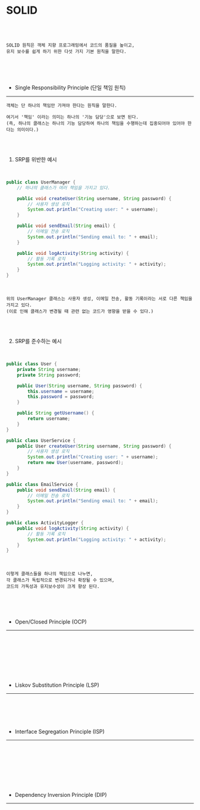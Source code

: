 # SOLID

<br /><br />

```
SOLID 원칙은 객체 지향 프로그래밍에서 코드의 품질을 높이고,
유지 보수를 쉽게 하기 위한 다섯 가지 기본 원칙을 말한다.
```

<br /><br /><br />

* Single Responsibility Principle (단일 책임 원칙)
---

```
객체는 단 하나의 책임만 가져야 한다는 원칙을 말한다.

여기서 '책임' 이라는 의미는 하나의 '기능 담당'으로 보면 된다.
(즉, 하나의 클래스는 하나의 기능 담당하여 하나의 책임을 수행하는데 집중되어야 있어야 한다는 의미이다.)
```

<br /><br />

1. SRP를 위반한 예시

<br />

```java
public class UserManager {
    // 하나의 클래스가 여러 책임을 가지고 있다.

    public void createUser(String username, String password) {
        // 사용자 생성 로직
        System.out.println("Creating user: " + username);
    }

    public void sendEmail(String email) {
        // 이메일 전송 로직
        System.out.println("Sending email to: " + email);
    }

    public void logActivity(String activity) {
        // 활동 기록 로직
        System.out.println("Logging activity: " + activity);
    }
}
```

<br />

```
위의 UserManager 클래스는 사용자 생성, 이메일 전송, 활동 기록이라는 서로 다른 책임을 가지고 있다.
(이로 인해 클래스가 변경될 때 관련 없는 코드가 영향을 받을 수 있다.)
```

<br /><br />

2. SRP를 준수하는 예시

<br />

```java
public class User {
    private String username;
    private String password;

    public User(String username, String password) {
        this.username = username;
        this.password = password;
    }

    public String getUsername() {
        return username;
    }
}

public class UserService {
    public User createUser(String username, String password) {
        // 사용자 생성 로직
        System.out.println("Creating user: " + username);
        return new User(username, password);
    }
}

public class EmailService {
    public void sendEmail(String email) {
        // 이메일 전송 로직
        System.out.println("Sending email to: " + email);
    }
}

public class ActivityLogger {
    public void logActivity(String activity) {
        // 활동 기록 로직
        System.out.println("Logging activity: " + activity);
    }
}
```

<br />

```
이렇게 클래스들을 하나의 책임으로 나누면, 
각 클래스가 독립적으로 변경되거나 확장될 수 있으며, 
코드의 가독성과 유지보수성이 크게 향상 된다.
```

<br /><br /><br />

* Open/Closed Principle (OCP)
---

```

```

<br />

```java

```

<br /><br /><br />

* Liskov Substitution Principle (LSP)
---

```

```

<br /><br /><br />

* Interface Segregation Principle (ISP)
---

```

```

<br />

```java

```

<br /><br /><br />

* Dependency Inversion Principle (DIP)
---

```

```

<br />

```java

```
